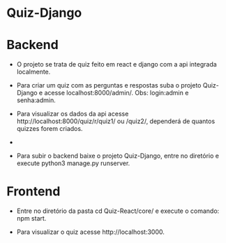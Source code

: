 # Quiz-Django

# Backend
- O projeto se trata de quiz feito em react e django com a api integrada localmente.

- Para criar um quiz com as perguntas e respostas suba o projeto Quiz-Django e acesse localhost:8000/admin/. Obs: login:admin e senha:admin.

- Para visualizar os dados da api acesse http://localhost:8000/quiz/r/quiz1/ ou /quiz2/, dependerá de quantos quizzes forem criados. 
- 
- Para subir o backend baixe o projeto Quiz-Django, entre no diretório e execute python3 manage.py runserver.


# Frontend
- Entre no diretório da pasta cd Quiz-React/core/ e execute o comando: npm start.

- Para visualizar o quiz acesse http://localhost:3000.
